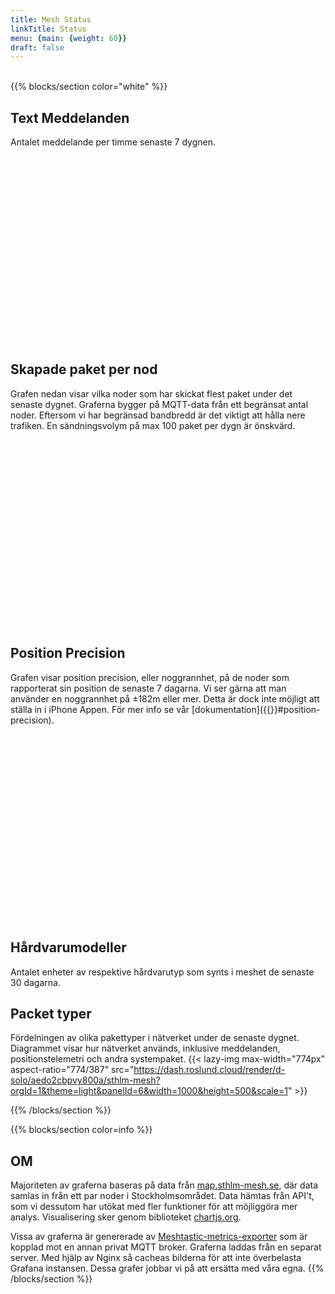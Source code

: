```yaml
---
title: Mesh Status
linkTitle: Status
menu: {main: {weight: 60}}
draft: false
---
```

<br/>
{{% blocks/section color="white"  %}}

## Text Meddelanden
Antalet meddelande per timme senaste 7 dygnen.
<div style="min-height: 300px;width: 100%;max-width: 1000px;">
    <canvas id="messagesChart"></canvas>
</div>


## Skapade paket per nod
Grafen nedan visar vilka noder som har skickat flest paket under det senaste dygnet. 
Graferna bygger på MQTT-data från ett begränsat antal noder.
Eftersom vi har begränsad bandbredd är det viktigt att hålla nere trafiken. En sändningsvolym på max 100 paket per dygn är önskvärd.
<div id="mostActiveNodesContainer" style="min-height: 300px;width: 100%;max-width: 1000px;">
    <canvas id="mostActiveNodes"></canvas>
</div>


## Position Precision
Grafen visar position precision, eller noggrannhet, på de noder som rapporterat sin position de senaste 7 dagarna. 
Vi ser gärna att man använder en noggrannhet på ±182m eller mer. Detta är dock inte möjligt att ställa in i iPhone Appen.
För mer info se vår [dokumentation]({{<ref position.md>}}#position-precision).
<div style="min-height: 300px;width: 100%;max-width: 1000px;">
    <canvas id="positionPrecisionChart"></canvas>
</div>


## Hårdvarumodeller
Antalet enheter av respektive hårdvarutyp som synts i meshet de senaste 30 dagarna.
<div id="hardwareChartContainer" style="width: 100%;max-width: 1000px;">
    <canvas id="hardwareChart"></canvas>
</div>


## Packet typer
Fördelningen av olika pakettyper i nätverket under de senaste dygnet. Diagrammet visar hur nätverket används, inklusive meddelanden, positionstelemetri och andra systempaket.
{{< lazy-img max-width="774px" aspect-ratio="774/387"
src="https://dash.roslund.cloud/render/d-solo/aedo2cbpvy800a/sthlm-mesh?orgId=1&theme=light&panelId=6&width=1000&height=500&scale=1" >}}

{{% /blocks/section %}}

{{% blocks/section color=info %}}
## OM
Majoriteten av graferna baseras på data från [map.sthlm-mesh.se](https://map.sthlm-mesh.se), där data samlas in från ett par noder i Stockholmsområdet. Data hämtas från API't, som vi dessutom har utökat med fler funktioner för att möjliggöra mer analys. Visualisering sker genom biblioteket [chartjs.org](https://www.chartjs.org/).

Vissa av graferna är genererade av  [Meshtastic-metrics-exporter](https://github.com/tcivie/meshtastic-metrics-exporter) som är kopplad mot en annan privat MQTT broker. Graferna laddas från en separat server. Med hjälp av Nginx så cacheas bilderna för att inte överbelasta Grafana instansen. Dessa grafer jobbar vi på att ersätta med våra egna.
{{% /blocks/section %}}

<script src="https://cdn.jsdelivr.net/npm/chart.js"></script>
<script src="/js/status/messagesChart.js"></script>
<script src="/js/status/most-active-nodes.js"></script>
<script src="/js/status/hardwareChart.js"></script>
<script src="/js/status/position-precision-chart.js"></script>